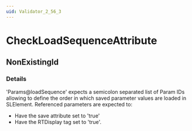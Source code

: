 ```yaml
---
uid: Validator_2_56_3
---
```


# CheckLoadSequenceAttribute

## NonExistingId

<!-- Description, Properties, ... sections are auto-generated. -->
<!-- REPLACE ME AUTO-GENERATION -->

### Details

'Params@loadSequence' expects a semicolon separated list of Param IDs allowing to define the order in which saved parameter values are loaded in SLElement.
Referenced parameters are expected to:
- Have the save attribute set to 'true'
- Have the RTDisplay tag set to 'true'.

<!-- Uncomment to add example code -->
<!--### Example code-->
